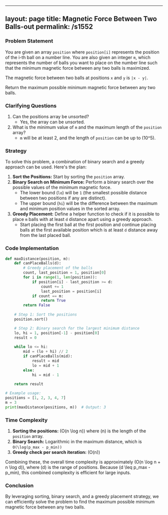 
---
layout: page
title:  Magnetic Force Between Two Balls-out
permalink: /s1552
---

### Problem Statement

You are given an array `position` where `position[i]` represents the position of the i-th ball on a number line. You are also given an integer `m`, which represents the number of balls you want to place on the number line such that the minimum magnetic force between any two balls is maximized.

The magnetic force between two balls at positions `x` and `y` is `|x - y|`.

Return the maximum possible minimum magnetic force between any two balls.

### Clarifying Questions
1. Can the positions array be unsorted? 
   - Yes, the array can be unsorted.
2. What is the minimum value of `m` and the maximum length of the `position` array?
   - `m` will be at least 2, and the length of `position` can be up to \(10^5\).

### Strategy

To solve this problem, a combination of binary search and a greedy approach can be used. Here's the plan:

1. **Sort the Positions:** Start by sorting the `position` array.
2. **Binary Search on Minimum Force:** Perform a binary search over the possible values of the minimum magnetic force. 
   - The lower bound (`lo`) will be `1` (the smallest possible distance between two positions if any are distinct).
   - The upper bound (`hi`) will be the difference between the maximum and minimum position values in the sorted array.
3. **Greedy Placement:** Define a helper function to check if it is possible to place `m` balls with at least `d` distance apart using a greedy approach.
   - Start placing the first ball at the first position and continue placing balls at the first available position which is at least `d` distance away from the last placed ball.

### Code Implementation
```python
def maxDistance(position, m):
    def canPlaceBalls(d):
        # Greedy placement of the balls
        count, last_position = 1, position[0]
        for i in range(1, len(position)):
            if position[i] - last_position >= d:
                count += 1
                last_position = position[i]
            if count == m:
                return True
        return False
    
    # Step 1: Sort the positions
    position.sort()

    # Step 2: Binary search for the largest minimum distance
    lo, hi = 1, position[-1] - position[0]
    result = 0
    
    while lo <= hi:
        mid = (lo + hi) // 2
        if canPlaceBalls(mid):
            result = mid
            lo = mid + 1
        else:
            hi = mid - 1
            
    return result

# Example usage:
positions = [1, 2, 3, 4, 7]
m = 3
print(maxDistance(positions, m))  # Output: 3
```

### Time Complexity

1. **Sorting the positions:** \(O(n \log n)\) where \(n\) is the length of the `position` array.
2. **Binary Search:** Logarithmic in the maximum distance, which is `O(\log(p_max - p_min))`
3. **Greedy check per search iteration:** \(O(n)\)

Combining these, the overall time complexity is approximately \(O(n \log n + n \log d)\), where \(d\) is the range of positions. Because \(d \leq p_max - p_min\), this combined complexity is efficient for large inputs.

### Conclusion

By leveraging sorting, binary search, and a greedy placement strategy, we can efficiently solve the problem to find the maximum possible minimum magnetic force between any two balls.
